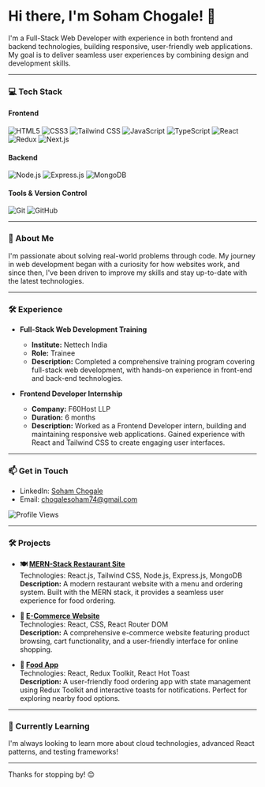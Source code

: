 # Hi there, I'm Soham Chogale! 👋

I'm a Full-Stack Web Developer with experience in both frontend and backend technologies, building responsive, user-friendly web applications. My goal is to deliver seamless user experiences by combining design and development skills.

---

### 💻 Tech Stack

#### Frontend
![HTML5](https://img.shields.io/badge/-HTML5-E34F26?logo=html5&logoColor=white&style=for-the-badge)
![CSS3](https://img.shields.io/badge/-CSS3-1572B6?logo=css3&logoColor=white&style=for-the-badge)
![Tailwind CSS](https://img.shields.io/badge/-TailwindCSS-06B6D4?logo=tailwindcss&logoColor=white&style=for-the-badge)
![JavaScript](https://img.shields.io/badge/-JavaScript-F7DF1E?logo=javascript&logoColor=black&style=for-the-badge)
![TypeScript](https://img.shields.io/badge/-TypeScript-3178C6?logo=typescript&logoColor=white&style=for-the-badge)
![React](https://img.shields.io/badge/-React-61DAFB?logo=react&logoColor=black&style=for-the-badge)
![Redux](https://img.shields.io/badge/-Redux-764ABC?logo=redux&logoColor=white&style=for-the-badge)
![Next.js](https://img.shields.io/badge/-Next.js-000000?logo=nextdotjs&logoColor=white&style=for-the-badge)

#### Backend
![Node.js](https://img.shields.io/badge/-Node.js-339933?logo=nodedotjs&logoColor=white&style=for-the-badge)
![Express.js](https://img.shields.io/badge/-Express.js-000000?logo=express&logoColor=white&style=for-the-badge)
![MongoDB](https://img.shields.io/badge/-MongoDB-47A248?logo=mongodb&logoColor=white&style=for-the-badge)

#### Tools & Version Control
![Git](https://img.shields.io/badge/-Git-F05032?logo=git&logoColor=white&style=for-the-badge)
![GitHub](https://img.shields.io/badge/-GitHub-181717?logo=github&logoColor=white&style=for-the-badge)

---

### 🚀 About Me

I'm passionate about solving real-world problems through code. My journey in web development began with a curiosity for how websites work, and since then, I've been driven to improve my skills and stay up-to-date with the latest technologies.

---

### 🛠️ Experience

- **Full-Stack Web Development Training**  
  - **Institute:** Nettech India  
  - **Role:** Trainee  
  - **Description:** Completed a comprehensive training program covering full-stack web development, with hands-on experience in front-end and back-end technologies.

- **Frontend Developer Internship**  
  - **Company:** F60Host LLP  
  - **Duration:** 6 months  
  - **Description:** Worked as a Frontend Developer intern, building and maintaining responsive web applications. Gained experience with React and Tailwind CSS to create engaging user interfaces.

---

### 📫 Get in Touch

- LinkedIn: [Soham Chogale](https://www.linkedin.com/in/soham-chogale-237393242/)
- Email: chogalesoham74@gmail.com

![Profile Views](https://komarev.com/ghpvc/?username=chogalesoham&style=for-the-badge&color=blue)

---

### 🛠️ Projects

- **🍽️ [MERN-Stack Restaurant Site](https://mern-food-website-one.vercel.app/)**  
  Technologies: React.js, Tailwind CSS, Node.js, Express.js, MongoDB  
  **Description:** A modern restaurant website with a menu and ordering system. Built with the MERN stack, it provides a seamless user experience for food ordering.

- **🛒 [E-Commerce Website](https://full-ecom-website-in-react.netlify.app/)**  
  Technologies: React, CSS, React Router DOM  
  **Description:** A comprehensive e-commerce website featuring product browsing, cart functionality, and a user-friendly interface for online shopping.

- **🥡 [Food App](https://full-food-app.netlify.app/)**  
  Technologies: React, Redux Toolkit, React Hot Toast  
  **Description:** A user-friendly food ordering app with state management using Redux Toolkit and interactive toasts for notifications. Perfect for exploring nearby food options.

---

### 🌱 Currently Learning
I'm always looking to learn more about cloud technologies, advanced React patterns, and testing frameworks!

---

Thanks for stopping by! 😊
